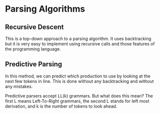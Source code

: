 # Parsing Algorithms
## Recursive Descent
This is a top-down approach to a parsing algorithm. It uses backtracking but it is very easy to implement using recursive calls and those features of the programming language.
## Predictive Parsing
In this method, we can predict which production to use by looking at the next few tokens in line. This is done without any backtracking and without any mistakes.

Predictive parsers accept LL(k) grammars. But what does this mean? The first L means Left-To-Right grammars, the second L stands for left most derivation, and k is the number of tokens to look ahead.
